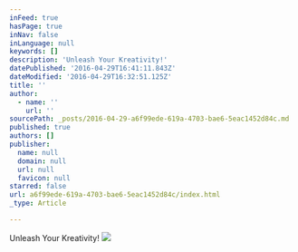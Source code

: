 ```yaml
---
inFeed: true
hasPage: true
inNav: false
inLanguage: null
keywords: []
description: 'Unleash Your Kreativity!'
datePublished: '2016-04-29T16:41:11.843Z'
dateModified: '2016-04-29T16:32:51.125Z'
title: ''
author:
  - name: ''
    url: ''
sourcePath: _posts/2016-04-29-a6f99ede-619a-4703-bae6-5eac1452d84c.md
published: true
authors: []
publisher:
  name: null
  domain: null
  url: null
  favicon: null
starred: false
url: a6f99ede-619a-4703-bae6-5eac1452d84c/index.html
_type: Article

---
```

Unleash Your Kreativity!
![](https://s3-us-west-2.amazonaws.com/the-grid-img/p/bec9899b303bf9d3c5ec76a8112e5aeaab7c9a4a.jpg)